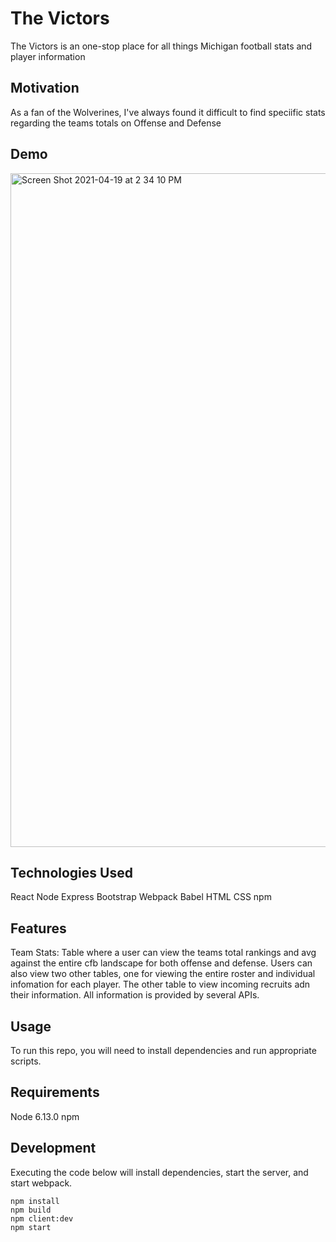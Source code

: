 # The Victors
The Victors is an one-stop place for all things Michigan football stats and player information 

## Motivation
As a fan of the Wolverines, I've always found it difficult to find speciific stats regarding the teams totals on Offense and Defense

## Demo
<img width="1078" alt="Screen Shot 2021-04-19 at 2 34 10 PM" src="https://user-images.githubusercontent.com/39653835/115285929-7b04cb00-a11c-11eb-85e0-9712269fd779.png">

## Technologies Used
React
Node
Express
Bootstrap
Webpack
Babel
HTML
CSS
npm

## Features
Team Stats: Table where a user can view the teams total rankings and avg against the entire cfb landscape for both offense and defense. 
Users can also view two other tables, one for viewing the entire roster and individual infomation for each player. 
The other table to view incoming recruits adn their information. All information is provided by several APIs.

## Usage
To run this repo, you will need to install dependencies and run appropriate scripts.

## Requirements
Node 6.13.0
npm

## Development
Executing the code below will install dependencies, start the server, and start webpack.
```
npm install
npm build
npm client:dev
npm start
```

